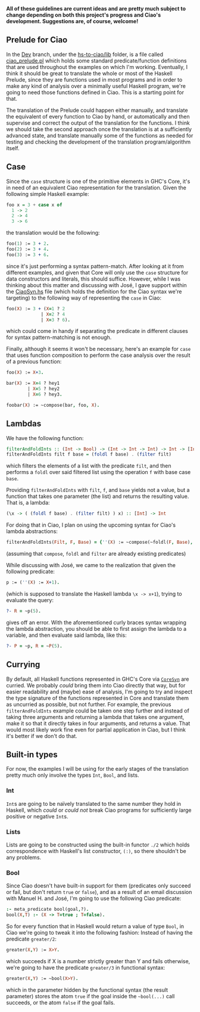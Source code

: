 **All of these guidelines are current ideas and are pretty much subject to change depending on both this project's progress
and Ciao's development. Suggestions are, of course, welcome!**

## Prelude for Ciao

In the [Dev](https://github.com/imdea-software/hs-to-ciao/tree/dev) branch, 
under the [hs-to-ciao/lib](https://github.com/imdea-software/hs-to-ciao/tree/dev/lib) folder, is a file called 
[ciao_prelude.pl](https://github.com/imdea-software/hs-to-ciao/tree/dev/lib/ciao_prelude.pl) 
which holds some standard predicate/function
definitions that are used throughout the examples on which I'm working. Eventually, I think it should be
great to translate the whole or most of the Haskell Prelude, since they are functions used in most programs
and in order to make any kind of analysis over a minimally useful Haskell program, we're going to need
those functions defined in Ciao. This is a starting point for that.

The translation of the Prelude could happen either manually, and translate the equivalent
of every function to Ciao by hand, or automatically and then supervise and correct the output
of the translation for the functions. I think we should take the second approach once the translation
is at a sufficiently advanced state, and translate manually some of the functions as needed for
testing and checking the development of the translation program/algorithm itself.

## Case

Since the `case` structure is one of the primitive elements in GHC's Core,
it's in need of an equivalent Ciao representation for the translation.
Given the following simple Haskell example:

```haskell
foo x = 3 + case x of
  1 -> 2
  2 -> 4
  3 -> 6
```
the translation would be the following:
```prolog
foo(1) := 3 + 2.
foo(2) := 3 + 4.
foo(3) := 3 + 6.
```
since it's just performing a syntax pattern-match. After looking at it from different examples,
and given that Core will only use the `case` structure for data constructors and literals, this should suffice.
However, while I was thinking about this matter and discussing with José, I gave support within the 
[CiaoSyn.hs](https://github.com/imdea-software/hs-to-ciao/blob/dev/src/Dev/CiaoSyn.hs) file
(which holds the definition for the Ciao syntax we're targeting) to the following way of representing the `case`
in Ciao:
```prolog
foo(X) := 3 + (X=1 ? 2
             | X=2 ? 4
             | X=3 ? 6).
```
which could come in handy if separating the predicate in different clauses for syntax pattern-matching is not enough.

Finally, although it seems it won't be necessary, here's an example for `case` that uses function composition to perform the case analysis over the result of a previous function:
```prolog
foo(X) := X+3.

bar(X) := X=4 ? hey1
        | X=5 ? hey2
        | X=6 ? hey3.

foobar(X) := ~compose(bar, foo, X).
```
## Lambdas

We have the following function:
```haskell
filterAndFoldInts :: (Int -> Bool) -> (Int -> Int -> Int) -> Int -> [Int] -> Int
filterAndFoldInts filt f base = (foldl f base) . (filter filt)
```
which filters the elements of a list with the predicate `filt`, 
and then performs a `foldl` over said filtered list using the operation `f` with base case `base`.

Providing `filterAndFoldInts` with `filt`, `f`, and `base` yields not a value, but a function that takes one parameter
(the list) and returns the resulting value. That is, a lambda:

```haskell
(\x -> ( (foldl f base) . (filter filt) ) x) :: [Int] -> Int
```

For doing that in Ciao, I plan on using the upcoming syntax for Ciao's lambda abstractions:
```prolog
filterAndFoldInts(Filt, F, Base) = {''(X) := ~compose(~foldl(F, Base), ~filter(Filt), X)}
```
(assuming that `compose`, `foldl` and `filter` are already existing predicates)

While discussing with José, we came to the realization that given the following predicate:
```prolog
p := (''(X) := X+1).
```
(which is supposed to translate the Haskell lambda `\x -> x+1`),
trying to evaluate the query:
```prolog
?- R = ~p(5).
```
gives off an error. With the aforementioned curly braces syntax wrapping the lambda abstraction, 
you should be able to first assign the lambda to a variable,
and then evaluate said lambda, like this:
```prolog
?- P = ~p, R = ~P(5).
```

## Currying

By default, all Haskell functions represented in GHC's Core via [`CoreSyn`](https://downloads.haskell.org/ghc/latest/docs/html/libraries/ghc-8.8.1/CoreSyn.html) are curried. We probably *could* bring them into
Ciao directly that way, but for easier readability and (maybe) ease of analysis, I'm going to try and inspect the 
type signature of the functions represented in Core and translate them as uncurried as possible, 
but not further. For example, the previous `filterAndFoldInts` example could be taken one step further and
instead of taking three arguments and returning a lambda that takes one argument, make it so that it
directly takes in four arguments, and returns a value. That would most likely work fine even for partial application
in Ciao, but I think it's better if we don't do that.

## Built-in types

For now, the examples I will be using for the early stages of the translation pretty much only involve
the types `Int`, `Bool`, and lists.

### Int

`Int`s are going to be naïvely translated to the same number they hold in Haskell,
which *could* or *could not* break Ciao programs for sufficiently large positive or negative `Int`s.

### Lists

Lists are going to be constructed using the built-in functor `./2` which holds correspondence with
Haskell's list constructor, `(:)`, so there shouldn't be any problems.

### Bool

Since Ciao doesn't have built-in support for them 
(predicates only succeed or fail, but don't return `true` or `false`),
and as a result of an email discussion with Manuel H. and José,
I'm going to use the following Ciao predicate:
```prolog
:- meta_predicate bool(goal,?).
bool(X,T) :- (X -> T=true ; T=false).
```
So for every function that in Haskell would return a value of type `Bool`, in Ciao we're going to tweak it into the following fashion:
Instead of having the predicate `greater/2`:
```prolog
greater(X,Y) := X>Y.
```
which succeeds if X is a number strictly greater than Y and fails otherwise, we're going to have the predicate `greater/3` in functional syntax:
```prolog
greater(X,Y) := ~bool(X>Y).
```
which in the parameter hidden by the functional syntax (the result parameter) stores the atom `true` if the goal inside 
the `~bool(...)` call succeeds, or the atom `false` if the goal fails.
